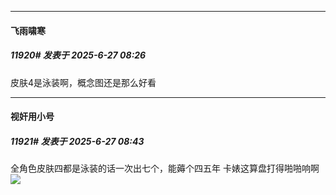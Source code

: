 ﻿
*****

####  飞雨啸寒  
##### 11920#       发表于 2025-6-27 08:26

皮肤4是泳装啊，概念图还是那么好看


*****

####  视奸用小号  
##### 11921#       发表于 2025-6-27 08:43

全角色皮肤四都是泳装的话一次出七个，能薅个四五年 卡婊这算盘打得啪啪响啊<img src="https://static.stage1st.com/image/smiley/face2017/003.png" referrerpolicy="no-referrer">

